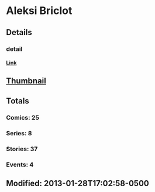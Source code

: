 # Aleksi  Briclot 
## Details
### detail
#### [Link](http://marvel.com/comics/creators/5634/aleksi_briclot?utm_campaign=apiRef&utm_source=225578a89fc76f3d20fbffda5d17a88d)
## [Thumbnail](http://i.annihil.us/u/prod/marvel/i/mg/5/e0/4bc390b0e8207.jpg)
## Totals
### Comics: 25
### Series: 8
### Stories: 37
### Events: 4
## Modified: 2013-01-28T17:02:58-0500